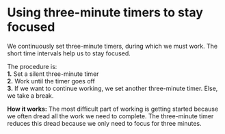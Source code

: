 # Using three-minute timers to stay focused  

We continuously set three-minute timers, during which we must work. The short time intervals help us to stay focused.  

The procedure is:  
**1.** Set a silent three-minute timer   
**2.** Work until the timer goes off    
**3.** If we want to continue working, we set another three-minute timer. Else, we take a break.   

**How it works:** The most difficult part of working is getting started because we often dread all the work we need to complete. The three-minute timer reduces this dread because we only need to focus for three minutes.  
